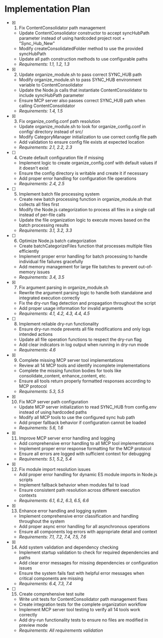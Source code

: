 # Implementation Plan

- [x] 1. Fix ContentConsolidator path management
  - Update ContentConsolidator constructor to accept syncHubPath parameter instead of using hardcoded project root + "Sync_Hub_New"
  - Modify createConsolidatedFolder method to use the provided syncHubPath
  - Update all path construction methods to use configurable paths
  - _Requirements: 1.1, 1.2, 1.3_

- [x] 2. Update organize_module.sh to pass correct SYNC_HUB path
  - Modify organize_module.sh to pass SYNC_HUB environment variable to ContentConsolidator
  - Update the Node.js calls that instantiate ContentConsolidator to include syncHubPath parameter
  - Ensure MCP server also passes correct SYNC_HUB path when calling ContentConsolidator
  - _Requirements: 1.4, 1.5_

- [x] 3. Fix organize_config.conf path resolution
  - Update organize_module.sh to look for organize_config.conf in config/ directory instead of src/
  - Modify CategoryManager initialization to use correct config file path
  - Add validation to ensure config file exists at expected location
  - _Requirements: 2.1, 2.2, 2.3_

- [ ] 4. Create default configuration file if missing
  - Implement logic to create organize_config.conf with default values if it doesn't exist
  - Ensure the config directory is writable and create it if necessary
  - Add proper error handling for configuration file operations
  - _Requirements: 2.4, 2.5_

- [ ] 5. Implement batch file processing system
  - Create new batch processing function in organize_module.sh that collects all files first
  - Modify the Node.js categorization to process all files in a single call instead of per-file calls
  - Update the file organization logic to execute moves based on the batch processing results
  - _Requirements: 3.1, 3.2, 3.3_

- [ ] 6. Optimize Node.js batch categorization
  - Create batchCategorizeFiles function that processes multiple files efficiently
  - Implement proper error handling for batch processing to handle individual file failures gracefully
  - Add memory management for large file batches to prevent out-of-memory issues
  - _Requirements: 3.4, 3.5_

- [x] 7. Fix argument parsing in organize_module.sh
  - Rewrite the argument parsing logic to handle both standalone and integrated execution correctly
  - Fix the dry-run flag detection and propagation throughout the script
  - Add proper usage information for invalid arguments
  - _Requirements: 4.1, 4.2, 4.3, 4.4, 4.5_

- [ ] 8. Implement reliable dry-run functionality
  - Ensure dry-run mode prevents all file modifications and only logs intended actions
  - Update all file operation functions to respect the dry-run flag
  - Add clear indicators in log output when running in dry-run mode
  - _Requirements: 4.6_

- [x] 9. Complete missing MCP server tool implementations
  - Review all 14 MCP tools and identify incomplete implementations
  - Complete the missing function bodies for tools like consolidate_content, enhance_content, etc.
  - Ensure all tools return properly formatted responses according to MCP protocol
  - _Requirements: 5.3, 5.5_

- [x] 10. Fix MCP server path configuration
  - Update MCP server initialization to read SYNC_HUB from config.env instead of using hardcoded paths
  - Modify all MCP tools to use the configured sync hub path
  - Add proper fallback behavior if configuration cannot be loaded
  - _Requirements: 5.6, 1.6_

- [x] 11. Improve MCP server error handling and logging
  - Add comprehensive error handling to all MCP tool implementations
  - Implement proper error response formatting for the MCP protocol
  - Ensure all errors are logged with sufficient context for debugging
  - _Requirements: 5.1, 5.2, 5.4_

- [x] 12. Fix module import resolution issues
  - Add proper error handling for dynamic ES module imports in Node.js scripts
  - Implement fallback behavior when modules fail to load
  - Ensure consistent path resolution across different execution contexts
  - _Requirements: 6.1, 6.2, 6.3, 6.5, 6.6_

- [x] 13. Enhance error handling and logging system
  - Implement comprehensive error classification and handling throughout the system
  - Add proper async error handling for all asynchronous operations
  - Ensure all components log errors with appropriate detail and context
  - _Requirements: 7.1, 7.2, 7.4, 7.5, 7.6_

- [x] 14. Add system validation and dependency checking
  - Implement startup validation to check for required dependencies and paths
  - Add clear error messages for missing dependencies or configuration issues
  - Ensure the system fails fast with helpful error messages when critical components are missing
  - _Requirements: 6.4, 7.3, 7.4_

- [ ] 15. Create comprehensive test suite
  - Write unit tests for ContentConsolidator path management fixes
  - Create integration tests for the complete organization workflow
  - Implement MCP server tool testing to verify all 14 tools work correctly
  - Add dry-run functionality tests to ensure no files are modified in preview mode
  - _Requirements: All requirements validation_
